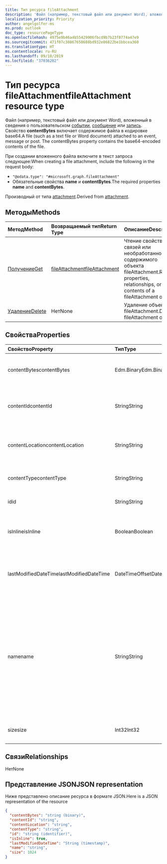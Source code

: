```yaml
---
title: Тип ресурса fileAttachment
description: 'Файл (например, текстовый файл или документ Word), вложенный в сведения о событии, сообщение или запись. **contentBytes** '
localization_priority: Priority
author: angelgolfer-ms
ms.prod: outlook
doc_type: resourcePageType
ms.openlocfilehash: 4975e9b46a4b55429906fbcd9b7b23f8774a47e9
ms.sourcegitcommit: 471f07c30867658688bd932e06822be1bbcea360
ms.translationtype: HT
ms.contentlocale: ru-RU
ms.lasthandoff: 09/18/2019
ms.locfileid: "37036202"
---
```

# <a name="fileattachment-resource-type"></a><span data-ttu-id="3f66b-104">Тип ресурса fileAttachment</span><span class="sxs-lookup"><span data-stu-id="3f66b-104">fileAttachment resource type</span></span>

<span data-ttu-id="3f66b-p102">Файл (например, текстовый файл или документ Word), вложенный в сведения о пользовательском [событии](../resources/event.md), [сообщение](../resources/message.md) или [запись](../resources/post.md). Свойство **contentBytes** включает содержимое файла в кодировке base64.</span><span class="sxs-lookup"><span data-stu-id="3f66b-p102">A file (such as a text file or Word document) attached to an event, message or post. The  contentBytes property contains the base64-encoded contents of the file.</span></span>  

<span data-ttu-id="3f66b-107">При создании вложенного файла включите в текст запроса следующее:</span><span class="sxs-lookup"><span data-stu-id="3f66b-107">When creating a file attachment, include the following in the request body:</span></span>

* `"@odata.type": "#microsoft.graph.fileAttachment"`
* <span data-ttu-id="3f66b-108">Обязательные свойства **name** и **contentBytes**.</span><span class="sxs-lookup"><span data-stu-id="3f66b-108">The required properties **name** and **contentBytes**.</span></span>

<span data-ttu-id="3f66b-109">Производный от типа [attachment](attachment.md).</span><span class="sxs-lookup"><span data-stu-id="3f66b-109">Derived from [attachment](attachment.md).</span></span>

## <a name="methods"></a><span data-ttu-id="3f66b-110">Методы</span><span class="sxs-lookup"><span data-stu-id="3f66b-110">Methods</span></span>

| <span data-ttu-id="3f66b-111">Метод</span><span class="sxs-lookup"><span data-stu-id="3f66b-111">Method</span></span>       | <span data-ttu-id="3f66b-112">Возвращаемый тип</span><span class="sxs-lookup"><span data-stu-id="3f66b-112">Return Type</span></span>  |<span data-ttu-id="3f66b-113">Описание</span><span class="sxs-lookup"><span data-stu-id="3f66b-113">Description</span></span>|
|:---------------|:--------|:----------|
|[<span data-ttu-id="3f66b-114">Получение</span><span class="sxs-lookup"><span data-stu-id="3f66b-114">Get</span></span>](../api/attachment-get.md) | [<span data-ttu-id="3f66b-115">fileAttachment</span><span class="sxs-lookup"><span data-stu-id="3f66b-115">fileAttachment</span></span>](fileattachment.md) |<span data-ttu-id="3f66b-116">Чтение свойств, связей или необработанного содержимого объекта fileAttachment.</span><span class="sxs-lookup"><span data-stu-id="3f66b-116">Read properties, relationships, or raw contents of a fileAttachment object.</span></span>|
|[<span data-ttu-id="3f66b-117">Удаление</span><span class="sxs-lookup"><span data-stu-id="3f66b-117">Delete</span></span>](../api/attachment-delete.md) | <span data-ttu-id="3f66b-118">Нет</span><span class="sxs-lookup"><span data-stu-id="3f66b-118">None</span></span> |<span data-ttu-id="3f66b-119">Удаление объекта fileAttachment.</span><span class="sxs-lookup"><span data-stu-id="3f66b-119">Delete fileAttachment object.</span></span> |

## <a name="properties"></a><span data-ttu-id="3f66b-120">Свойства</span><span class="sxs-lookup"><span data-stu-id="3f66b-120">Properties</span></span>
| <span data-ttu-id="3f66b-121">Свойство</span><span class="sxs-lookup"><span data-stu-id="3f66b-121">Property</span></span>     | <span data-ttu-id="3f66b-122">Тип</span><span class="sxs-lookup"><span data-stu-id="3f66b-122">Type</span></span>   |<span data-ttu-id="3f66b-123">Описание</span><span class="sxs-lookup"><span data-stu-id="3f66b-123">Description</span></span>|
|:---------------|:--------|:----------|
|<span data-ttu-id="3f66b-124">contentBytes</span><span class="sxs-lookup"><span data-stu-id="3f66b-124">contentBytes</span></span>|<span data-ttu-id="3f66b-125">Edm.Binary</span><span class="sxs-lookup"><span data-stu-id="3f66b-125">Edm.Binary</span></span>|<span data-ttu-id="3f66b-126">Содержимое файла в кодировке base64.</span><span class="sxs-lookup"><span data-stu-id="3f66b-126">The base64-encoded contents of the file.</span></span>|
|<span data-ttu-id="3f66b-127">contentId</span><span class="sxs-lookup"><span data-stu-id="3f66b-127">contentId</span></span>|<span data-ttu-id="3f66b-128">String</span><span class="sxs-lookup"><span data-stu-id="3f66b-128">String</span></span>|<span data-ttu-id="3f66b-129">Идентификатор вложения в хранилище Exchange.</span><span class="sxs-lookup"><span data-stu-id="3f66b-129">The ID of the attachment in the Exchange store.</span></span>|
|<span data-ttu-id="3f66b-130">contentLocation</span><span class="sxs-lookup"><span data-stu-id="3f66b-130">contentLocation</span></span>|<span data-ttu-id="3f66b-131">String</span><span class="sxs-lookup"><span data-stu-id="3f66b-131">String</span></span>|<span data-ttu-id="3f66b-132">Не используйте это свойство, так как оно не поддерживается.</span><span class="sxs-lookup"><span data-stu-id="3f66b-132">Do not use this property as it is not supported.</span></span>|
|<span data-ttu-id="3f66b-133">contentType</span><span class="sxs-lookup"><span data-stu-id="3f66b-133">contentType</span></span>|<span data-ttu-id="3f66b-134">String</span><span class="sxs-lookup"><span data-stu-id="3f66b-134">String</span></span>|<span data-ttu-id="3f66b-135">Тип контента этого вложения.</span><span class="sxs-lookup"><span data-stu-id="3f66b-135">The content type of the attachment.</span></span>|
|<span data-ttu-id="3f66b-136">id</span><span class="sxs-lookup"><span data-stu-id="3f66b-136">id</span></span>|<span data-ttu-id="3f66b-137">String</span><span class="sxs-lookup"><span data-stu-id="3f66b-137">String</span></span>|<span data-ttu-id="3f66b-138">Идентификатор вложения.</span><span class="sxs-lookup"><span data-stu-id="3f66b-138">The attachment ID.</span></span>|
|<span data-ttu-id="3f66b-139">isInline</span><span class="sxs-lookup"><span data-stu-id="3f66b-139">isInline</span></span>|<span data-ttu-id="3f66b-140">Boolean</span><span class="sxs-lookup"><span data-stu-id="3f66b-140">Boolean</span></span>|<span data-ttu-id="3f66b-141">Задано значение true, если это встроенное вложение.</span><span class="sxs-lookup"><span data-stu-id="3f66b-141">Set to true if this is an inline attachment.</span></span>|
|<span data-ttu-id="3f66b-142">lastModifiedDateTime</span><span class="sxs-lookup"><span data-stu-id="3f66b-142">lastModifiedDateTime</span></span>|<span data-ttu-id="3f66b-143">DateTimeOffset</span><span class="sxs-lookup"><span data-stu-id="3f66b-143">DateTimeOffset</span></span>|<span data-ttu-id="3f66b-144">Дата и время последнего изменения вложения.</span><span class="sxs-lookup"><span data-stu-id="3f66b-144">The date and time when the attachment was last modified.</span></span>|
|<span data-ttu-id="3f66b-145">name</span><span class="sxs-lookup"><span data-stu-id="3f66b-145">name</span></span>|<span data-ttu-id="3f66b-146">String</span><span class="sxs-lookup"><span data-stu-id="3f66b-146">String</span></span>|<span data-ttu-id="3f66b-147">Имя, представляющее текст, который отображается под значком, представляющим внедренное вложение. Оно может не быть фактическим именем файла.</span><span class="sxs-lookup"><span data-stu-id="3f66b-147">The name representing the text that is displayed below the icon representing the embedded attachment.This does not need to be the actual file name.</span></span>|
|<span data-ttu-id="3f66b-148">size</span><span class="sxs-lookup"><span data-stu-id="3f66b-148">size</span></span>|<span data-ttu-id="3f66b-149">Int32</span><span class="sxs-lookup"><span data-stu-id="3f66b-149">Int32</span></span>|<span data-ttu-id="3f66b-150">Размер вложения в байтах.</span><span class="sxs-lookup"><span data-stu-id="3f66b-150">The size in bytes of the attachment.</span></span>|

## <a name="relationships"></a><span data-ttu-id="3f66b-151">Связи</span><span class="sxs-lookup"><span data-stu-id="3f66b-151">Relationships</span></span>
<span data-ttu-id="3f66b-152">Нет</span><span class="sxs-lookup"><span data-stu-id="3f66b-152">None</span></span>


## <a name="json-representation"></a><span data-ttu-id="3f66b-153">Представление JSON</span><span class="sxs-lookup"><span data-stu-id="3f66b-153">JSON representation</span></span>

<span data-ttu-id="3f66b-154">Ниже представлено описание ресурса в формате JSON.</span><span class="sxs-lookup"><span data-stu-id="3f66b-154">Here is a JSON representation of the resource</span></span>

<!-- {
  "blockType": "resource",
  "baseType": "microsoft.graph.attachment",
  "keyProperty": "id",
  "optionalProperties": [

  ],
  "@odata.type": "microsoft.graph.fileAttachment"
}-->

```json
{
  "contentBytes": "string (binary)",
  "contentId": "string",
  "contentLocation": "string",
  "contentType": "string",
  "id": "string (identifier)",
  "isInline": true,
  "lastModifiedDateTime": "String (timestamp)",
  "name": "string",
  "size": 1024
}

```

<!-- uuid: 8fcb5dbc-d5aa-4681-8e31-b001d5168d79
2015-10-25 14:57:30 UTC -->
<!-- {
  "type": "#page.annotation",
  "description": "fileAttachment resource",
  "keywords": "",
  "section": "documentation",
  "tocPath": ""
}-->
